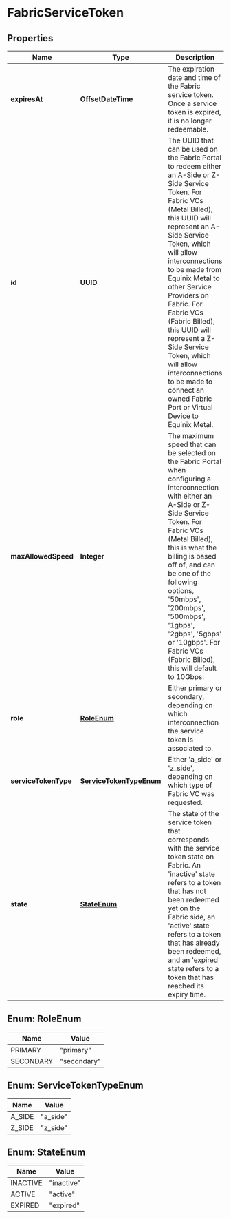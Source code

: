 

# FabricServiceToken


## Properties

| Name | Type | Description | Notes |
|------------ | ------------- | ------------- | -------------|
|**expiresAt** | **OffsetDateTime** | The expiration date and time of the Fabric service token. Once a service token is expired, it is no longer redeemable. |  [optional] |
|**id** | **UUID** | The UUID that can be used on the Fabric Portal to redeem either an A-Side or Z-Side Service Token. For Fabric VCs (Metal Billed), this UUID will represent an A-Side Service Token, which will allow interconnections to be made from Equinix Metal to other Service Providers on Fabric. For Fabric VCs (Fabric Billed), this UUID will represent a Z-Side Service Token, which will allow interconnections to be made to connect an owned Fabric Port or  Virtual Device to Equinix Metal. |  [optional] |
|**maxAllowedSpeed** | **Integer** | The maximum speed that can be selected on the Fabric Portal when configuring a interconnection with either  an A-Side or Z-Side Service Token. For Fabric VCs (Metal Billed), this is what the billing is based off of, and can be one of the following options, &#39;50mbps&#39;, &#39;200mbps&#39;, &#39;500mbps&#39;, &#39;1gbps&#39;, &#39;2gbps&#39;, &#39;5gbps&#39; or &#39;10gbps&#39;. For Fabric VCs (Fabric Billed), this will default to 10Gbps. |  [optional] |
|**role** | [**RoleEnum**](#RoleEnum) | Either primary or secondary, depending on which interconnection the service token is associated to. |  [optional] |
|**serviceTokenType** | [**ServiceTokenTypeEnum**](#ServiceTokenTypeEnum) | Either &#39;a_side&#39; or &#39;z_side&#39;, depending on which type of Fabric VC was requested. |  [optional] |
|**state** | [**StateEnum**](#StateEnum) | The state of the service token that corresponds with the service token state on Fabric. An &#39;inactive&#39; state refers to a token that has not been redeemed yet on the Fabric side, an &#39;active&#39; state refers to a token that has already been redeemed, and an &#39;expired&#39; state refers to a token that has reached its expiry time. |  [optional] |



## Enum: RoleEnum

| Name | Value |
|---- | -----|
| PRIMARY | &quot;primary&quot; |
| SECONDARY | &quot;secondary&quot; |



## Enum: ServiceTokenTypeEnum

| Name | Value |
|---- | -----|
| A_SIDE | &quot;a_side&quot; |
| Z_SIDE | &quot;z_side&quot; |



## Enum: StateEnum

| Name | Value |
|---- | -----|
| INACTIVE | &quot;inactive&quot; |
| ACTIVE | &quot;active&quot; |
| EXPIRED | &quot;expired&quot; |




